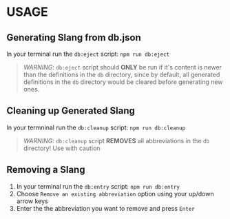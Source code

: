 # USAGE

## Generating Slang from db.json

In your terminal run the `db:eject` script: `npm run db:eject`
> *WARNING*: `db:eject` script should **ONLY** be run if it's content is newer than the definitions in the `db` directory, since by default, all generated definitions in the `db` directory would be cleared before generating new ones.

## Cleaning up Generated Slang

In your termninal run the `db:cleanup` script: `npm run db:cleanup`
> *WARNING*: `db:cleanup` script **REMOVES** all abbreviations in the `db` directory! Use with caution

## Removing a Slang

1. In your terminal run the `db:entry` script: `npm run db:entry`
2. Choose `Remove an existing abbreviation` option using your up/down arrow keys
3. Enter the the abbreviation you want to remove and press `Enter`
